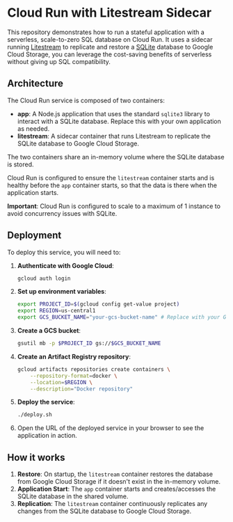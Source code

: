 # Cloud Run with Litestream Sidecar

This repository demonstrates how to run a stateful application with a serverless, scale-to-zero SQL database on Cloud Run. It uses a sidecar running [Litestream](https://litestream.io/) to replicate and restore a [SQLite](https://sqlite.org/) database to Google Cloud Storage, you can leverage the cost-saving benefits of serverless without giving up SQL compatibility.

## Architecture

The Cloud Run service is composed of two containers:

*   **app**: A Node.js application that uses the standard `sqlite3` library to interact with a SQLite database. Replace this with your own application as needed.
*   **litestream**: A sidecar container that runs Litestream to replicate the SQLite database to Google Cloud Storage.

The two containers share an in-memory volume where the SQLite database is stored. 

Cloud Run is configured to ensure the `litestream` container starts and is healthy before the `app` container starts, so that the data is there when the application starts.

**Important**: Cloud Run is configured to scale to a maximum of 1 instance to avoid concurrency issues with SQLite.

## Deployment

To deploy this service, you will need to:

1.  **Authenticate with Google Cloud**:
    ```bash
    gcloud auth login
    ```

2.  **Set up environment variables**:
    ```bash
    export PROJECT_ID=$(gcloud config get-value project)
    export REGION=us-central1
    export GCS_BUCKET_NAME="your-gcs-bucket-name" # Replace with your GCS bucket name
    ```

3.  **Create a GCS bucket**:
    ```bash
    gsutil mb -p $PROJECT_ID gs://$GCS_BUCKET_NAME
    ```

4.  **Create an Artifact Registry repository**:
    ```bash
    gcloud artifacts repositories create containers \
        --repository-format=docker \
        --location=$REGION \
        --description="Docker repository"
    ```

5.  **Deploy the service**:
    ```bash
    ./deploy.sh
    ```

6. Open the URL of the deployed service in your browser to see the application in action.

## How it works

1.  **Restore**: On startup, the `litestream` container restores the database from Google Cloud Storage if it doesn't exist in the in-memory volume.
2.  **Application Start**: The `app` container starts and creates/accesses the SQLite database in the shared volume.
3.  **Replication**: The `litestream` container continuously replicates any changes from the SQLite database to Google Cloud Storage.
